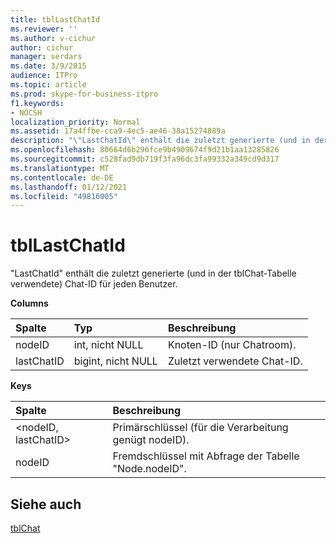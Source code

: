 ```yaml
---
title: tblLastChatId
ms.reviewer: ''
ms.author: v-cichur
author: cichur
manager: serdars
ms.date: 3/9/2015
audience: ITPro
ms.topic: article
ms.prod: skype-for-business-itpro
f1.keywords:
- NOCSH
localization_priority: Normal
ms.assetid: 17a4ffbe-cca9-4ec5-ae46-38a15274889a
description: "\"LastChatId\" enthält die zuletzt generierte (und in der tblChat-Tabelle verwendete) Chat-ID für jeden Benutzer."
ms.openlocfilehash: 80664d6b296fce9b4909674f9d21b1aa13285826
ms.sourcegitcommit: c528fad9db719f3fa96dc3fa99332a349cd9d317
ms.translationtype: MT
ms.contentlocale: de-DE
ms.lasthandoff: 01/12/2021
ms.locfileid: "49816005"
---
```

# <a name="tbllastchatid"></a>tblLastChatId
 
"LastChatId" enthält die zuletzt generierte (und in der tblChat-Tabelle verwendete) Chat-ID für jeden Benutzer.
  
**Columns**

|**Spalte**|**Typ**|**Beschreibung**|
|:-----|:-----|:-----|
|nodeID  <br/> |int, nicht NULL  <br/> |Knoten-ID (nur Chatroom).  <br/> |
|lastChatID  <br/> |bigint, nicht NULL  <br/> |Zuletzt verwendete Chat-ID.  <br/> |
   
**Keys**

|**Spalte**|**Beschreibung**|
|:-----|:-----|
|\<nodeID, lastChatID\>  <br/> |Primärschlüssel (für die Verarbeitung genügt nodeID).  <br/> |
|nodeID  <br/> |Fremdschlüssel mit Abfrage der Tabelle "Node.nodeID".  <br/> |
   
## <a name="see-also"></a>Siehe auch

[tblChat](tblchat.md)
